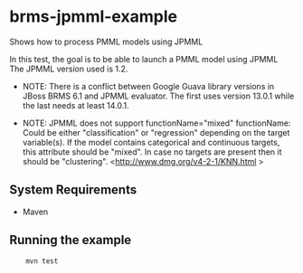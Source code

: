 # brms-jpmml-example
Shows how to process PMML models using JPMML

In this test, the goal is to be able to launch a PMML model using JPMML
The JPMML version used is 1.2.

 * NOTE: There is a conflict between Google Guava library versions in JBoss BRMS 6.1 and JPMML evaluator.
The first uses version 13.0.1 while the last needs at least 14.0.1.

 * NOTE: JPMML does not support functionName="mixed"
functionName: Could be either "classification" or "regression" depending on the target variable(s). If the model contains categorical and continuous targets, this attribute should be "mixed". In case no targets are present then it should be "clustering". <http://www.dmg.org/v4-2-1/KNN.html >

System Requirements
-------------------

 * Maven

Running the example
-------------------

        mvn test

